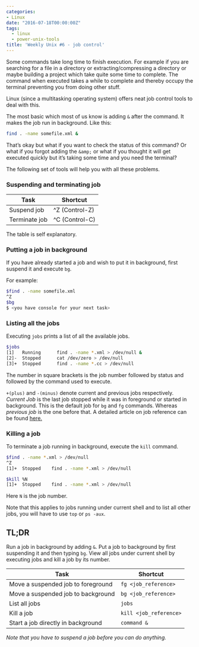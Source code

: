 ```yaml
---
categories:
- Linux
date: "2016-07-18T00:00:00Z"
tags:
  - linux
  - power-unix-tools
title: 'Weekly Unix #6 - job control'
---
```

Some commands take long time to finish execution. For example if you are searching for a file in a directory or extracting/compressing a directory or maybe building a project which take quite some time to complete. The command when executed takes a while to complete and thereby occupy the terminal preventing you from doing other stuff.

Linux (since a multitasking operating system) offers neat job control tools to deal with this.

The most basic which most of us know is adding `&` after the command. It makes the job run in background. Like this:
```bash
find . -name somefile.xml &
```
That’s okay but what if you want to check the status of this command? Or what if you forgot adding the `&amp;` or what if you thought it will get executed quickly but it’s taking some time and you need the terminal?

The following set of tools will help you with all these problems.

### Suspending and terminating job

| Task | Shortcut
| - | -
| Suspend job | ^Z (Control-Z)
| Terminate job | ^C (Control-C)

The table is self explanatory.


### Putting a job in background
If you have already started a job and wish to put it in background, first suspend it and execute `bg`.

For example:
```bash
$find . -name somefile.xml
^Z
$bg
$ <you have console for your next task>
```
### Listing all the jobs
Executing `jobs` prints a list of all the available jobs.
```bash
$jobs
[1]   Running      find . -name *.xml > /dev/null &
[2]-  Stopped      cat /dev/zero > /dev/null
[3]+  Stopped      find . -name *.cc > /dev/null
```
The number in square brackets is the job number followed by status and followed by the command used to execute.

`+(plus)` and `-(minus)` denote current and previous jobs respectively. *Current Job* is the last job stopped while it was in foreground or started in background. This is the default job for `bg` and `fg` commands. Whereas *previous job* is the one before that. A detailed article on job reference can be found <a href="http://sureshsarda.in/2016/07/19/weekly-unix-6-job-control-2/">here.</a>

### Killing a job
To terminate a job running in background, execute the `kill` command.

```bash
$find . -name *.xml > /dev/null
^Z
[1]+  Stopped    find . -name *.xml > /dev/null

$kill %N
[1]+  Stopped    find . -name *.xml > /dev/null
```
Here `N` is the job number.

Note that this applies to jobs running under current shell and to list all other jobs, you will have to use `top` or `ps -aux`.

## TL;DR
Run a job in background by adding `&`. Put a job to background by first suspending it and then typing `bg`. View all jobs under current shell by executing jobs and kill a job by its number.

| Task | Shortcut
| - | -
| Move a suspended job to foreground | `fg <job_reference>`
| Move a suspended job to background | `bg <job_reference>`
| List all jobs | `jobs`
| Kill a job | `kill <job_reference>`
| Start a job directly in background | `command &`

*Note that you have to suspend a job before you can do anything.*

&nbsp;

